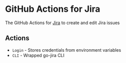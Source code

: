 # GitHub Actions for Jira
The GitHub Actions for [Jira](https://www.atlassian.com/software/jira) to create and edit Jira issues

## Actions
 - `Login` - Stores credentials from environment variables
 - `CLI` - Wrapped go-jira CLI